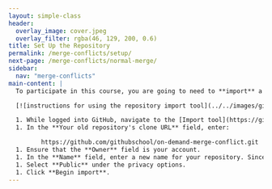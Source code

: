```yaml
---
layout: simple-class
header:
  overlay_image: cover.jpeg
  overlay_filter: rgba(46, 129, 200, 0.6)
title: Set Up the Repository
permalink: /merge-conflicts/setup/
next-page: /merge-conflicts/normal-merge/
sidebar:
  nav: "merge-conflicts"
main-content: |
  To participate in this course, you are going to need to **import** a project from the [GitHub School organization](https://github.com/githubschool). Importing a project will essentially copy the repository including all of the files, branches and history to your account.

  [![instructions for using the repository import tool](../../images/gifs/merge-conflict/import-repo.gif)](../../images/gifs/merge-conflict/import-repo.gif)

  1. While logged into GitHub, navigate to the [Import tool](https://github.com/new/import).
  1. In the **Your old repository's clone URL** field, enter:

         https://github.com/githubschool/on-demand-merge-conflict.git
  1. Ensure that the **Owner** field is your account.
  1. In the **Name** field, enter a new name for your repository. Since this course not only teaches you about merge conflicts but also provides a GitHub Pages powered resume template, maybe something like `resume` would work.
  1. Select **Public** under the privacy options.
  1. Click **Begin import**.
---
```

